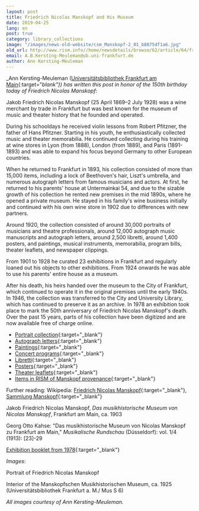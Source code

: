 ```yaml
---
layout: post
title: Friedrich Nicolas Manskopf and His Museum
date: 2019-04-25
lang: en
post: true
category: library_collections
image: "/images/news-old-website/csm_Manskopf-2_01_b8875df1a6.jpg"
old_url: http://www.rism.info//home/newsdetails/browse/62/article/64/friedrich-nicolas-manskopf-and-his-museum.html
email: A.B.Kersting-Meuleman@ub.uni-frankfurt.de
author: Ann Kersting-Meuleman
---
```


_Ann Kersting-Meuleman ([Universitätsbibliothek Frankfurt am Main](http://www.ub.uni-frankfurt.de/musik/){:target="_blank"}) has written this post in honor of the 150th birthday today of Friedrich Nicolas Manskopf:_

Jakob Friedrich Nicolas Manskopf (25 April 1869–2 July 1928) was a wine merchant by trade in Frankfurt but was best known for the museum of music and theater history that he founded and operated.

During his schooldays he received violin lessons from Robert Pfitzner, the father of Hans Pfitzner. Starting in his youth, he enthusiastically collected music and theater memorabilia. He continued collecting during his training at wine stores in Lyon (from 1888), London (from 1889), and Paris (1891-1893) and was able to expand his focus beyond Germany to other European countries.

When he returned to Frankfurt in 1893, his collection consisted of more than 15,000 items, including a lock of Beethoven's hair, Liszt's umbrella, and numerous autograph letters from famous musicians and actors. At first, he returned to his parents' house at Untermainkai 54, and due to the sizable growth of his collection he rented new premises in the mid 1890s, where he opened a private museum. He stayed in his family's wine business initially and continued with his own wine store in 1902 due to differences with new partners.

Around 1920, the collection consisted of around 30,000 portraits of musicians and theatre professionals, around 12,000 autograph music manuscripts and autograph letters, around 2,500 libretti, around 1,400 posters, and paintings, musical instruments, memorabilia, program bills, theater leaflets, and newspaper clippings.

From 1901 to 1928 he curated 23 exhibitions in Frankfurt and regularly loaned out his objects to other exhibitions. From 1924 onwards he was able to use his parents' entire house as a museum.

After his death, his heirs handed over the museum to the City of Frankfurt, which continued to operate it in the original premises until the early 1940s. In 1946, the collection was transferred to the City and University Library, which has continued to preserve it as an archive. In 1978 an exhibition took place to mark the 50th anniversary of Friedrich Nicolas Manskopf's death. Over the past 15 years, parts of his collection have been digitized and are now available free of charge online.

- [Portrait collection](http://www.ub.uni-frankfurt.de/musik/manskopf_portraets.html){:target="_blank"}
- [Autograph letters](http://www.ub.uni-frankfurt.de/musik/briefe.html){:target="_blank"}
- [Paintings](http://www.ub.uni-frankfurt.de/musik/bilder.html){:target="_blank"}
- [Concert programs](http://www.ub.uni-frankfurt.de/musik/konzertprogramme.html){:target="_blank"}
- [Libretti](http://www.ub.uni-frankfurt.de/musik/libretti.html){:target="_blank"}
- [Posters](http://www.ub.uni-frankfurt.de/musik/plakate.html){:target="_blank"}
- [Theater leaflets](http://www.ub.uni-frankfurt.de/musik/theaterzettel.html){:target="_blank"}
- [Items in RISM of Manskopf provenance](https://opac.rism.info/metaopac/perma.do?v=rism&q=-1%3d%22pe30056891%22){:target="_blank"}

Further reading:
Wikipedia: [Friedrich Nicolas Manskopf](https://de.wikipedia.org/wiki/Friedrich_Nicolas_Manskopf){:target="_blank"}, [Sammlung Manskopf](https://de.wikipedia.org/wiki/Sammlung_Manskopf){:target="_blank"}

Jakob Friedrich Nicolas Manskopf, _Das musikhistorische Museum von Nicolas Manskopf_, Frankfurt am Main, ca. 1903

Georg Otto Kahse: "Das musikhistorische Museum von Nicolas Manskopf zu Frankfurt am Main," _Musikalische Rundschau_ (Düsseldorf): vol. 1/4 (1913): [23]-29

[Exhibition booklet from 1978](http://publikationen.ub.uni-frankfurt.de/frontdoor/index/index/docId/25266){:target="_blank"}

_Images_:

Portrait of Friedrich Nicolas Manskopf

Interior of the Manskopfschen Musikhistorischen Museum, ca. 1925 (Universitätsbibliothek Frankfurt a. M./ Mus S 6)

_All images courtesy of Ann Kersting-Meuleman._

